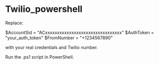 # Twilio_powershell
Replace:

$AccountSid = "ACxxxxxxxxxxxxxxxxxxxxxxxxxxxxxxxx"
$AuthToken  = "your_auth_token"
$FromNumber = "+1234567890"


with your real credentials and Twilio number.

Run the .ps1 script in PowerShell.
